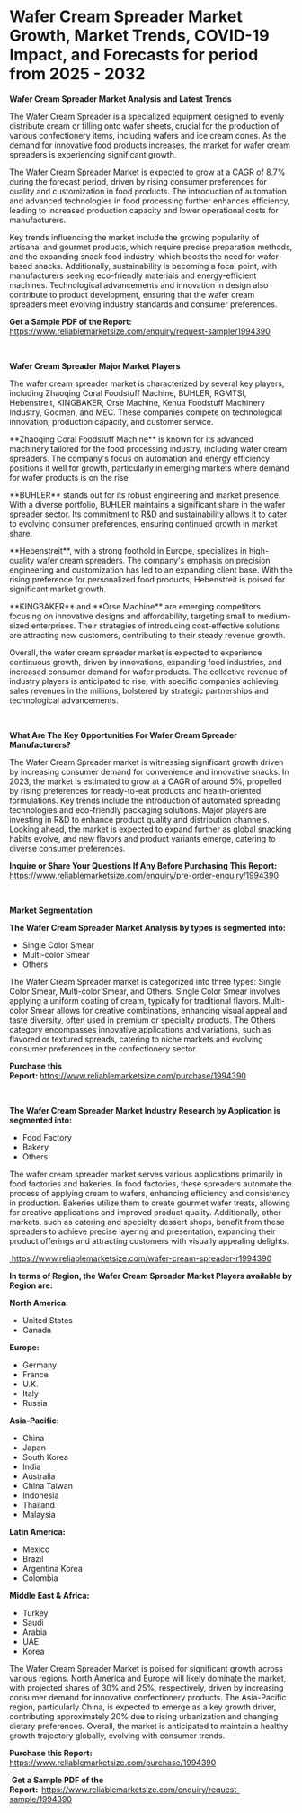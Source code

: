 <p><h1>Wafer Cream Spreader Market Growth, Market Trends, COVID-19 Impact, and Forecasts for period from 2025 - 2032</h1></p><p><strong>Wafer Cream Spreader Market Analysis and Latest Trends</strong></p>
<p><p>The Wafer Cream Spreader is a specialized equipment designed to evenly distribute cream or filling onto wafer sheets, crucial for the production of various confectionery items, including wafers and ice cream cones. As the demand for innovative food products increases, the market for wafer cream spreaders is experiencing significant growth. </p><p>The Wafer Cream Spreader Market is expected to grow at a CAGR of 8.7% during the forecast period, driven by rising consumer preferences for quality and customization in food products. The introduction of automation and advanced technologies in food processing further enhances efficiency, leading to increased production capacity and lower operational costs for manufacturers. </p><p>Key trends influencing the market include the growing popularity of artisanal and gourmet products, which require precise preparation methods, and the expanding snack food industry, which boosts the need for wafer-based snacks. Additionally, sustainability is becoming a focal point, with manufacturers seeking eco-friendly materials and energy-efficient machines. Technological advancements and innovation in design also contribute to product development, ensuring that the wafer cream spreaders meet evolving industry standards and consumer preferences.</p></p>
<p><strong>Get a Sample PDF of the Report:&nbsp;</strong> <a href="https://www.reliablemarketsize.com/enquiry/request-sample/1994390?utm_campaign=2733&utm_medium=2&utm_source=Github&utm_content=ia&utm_term=12042025&utm_id=wafer-cream-spreader">https://www.reliablemarketsize.com/enquiry/request-sample/1994390</a></p>
<p>&nbsp;</p>
<p><strong>Wafer Cream Spreader Major Market Players</strong></p>
<p><p>The wafer cream spreader market is characterized by several key players, including Zhaoqing Coral Foodstuff Machine, BUHLER, RGMTSI, Hebenstreit, KINGBAKER, Orse Machine, Kehua Foodstuff Machinery Industry, Gocmen, and MEC. These companies compete on technological innovation, production capacity, and customer service.</p><p>**Zhaoqing Coral Foodstuff Machine** is known for its advanced machinery tailored for the food processing industry, including wafer cream spreaders. The company's focus on automation and energy efficiency positions it well for growth, particularly in emerging markets where demand for wafer products is on the rise.</p><p>**BUHLER** stands out for its robust engineering and market presence. With a diverse portfolio, BUHLER maintains a significant share in the wafer spreader sector. Its commitment to R&D and sustainability allows it to cater to evolving consumer preferences, ensuring continued growth in market share.</p><p>**Hebenstreit**, with a strong foothold in Europe, specializes in high-quality wafer cream spreaders. The company's emphasis on precision engineering and customization has led to an expanding client base. With the rising preference for personalized food products, Hebenstreit is poised for significant market growth.</p><p>**KINGBAKER** and **Orse Machine** are emerging competitors focusing on innovative designs and affordability, targeting small to medium-sized enterprises. Their strategies of introducing cost-effective solutions are attracting new customers, contributing to their steady revenue growth.</p><p>Overall, the wafer cream spreader market is expected to experience continuous growth, driven by innovations, expanding food industries, and increased consumer demand for wafer products. The collective revenue of industry players is anticipated to rise, with specific companies achieving sales revenues in the millions, bolstered by strategic partnerships and technological advancements.</p></p>
<p>&nbsp;</p>
<p><strong>What Are The Key Opportunities For Wafer Cream Spreader Manufacturers?</strong></p>
<p><p>The Wafer Cream Spreader market is witnessing significant growth driven by increasing consumer demand for convenience and innovative snacks. In 2023, the market is estimated to grow at a CAGR of around 5%, propelled by rising preferences for ready-to-eat products and health-oriented formulations. Key trends include the introduction of automated spreading technologies and eco-friendly packaging solutions. Major players are investing in R&D to enhance product quality and distribution channels. Looking ahead, the market is expected to expand further as global snacking habits evolve, and new flavors and product variants emerge, catering to diverse consumer preferences.</p></p>
<p><strong>Inquire or Share Your Questions If Any Before Purchasing This Report:</strong> <a href="https://www.reliablemarketsize.com/enquiry/pre-order-enquiry/1994390?utm_campaign=2733&utm_medium=2&utm_source=Github&utm_content=ia&utm_term=12042025&utm_id=wafer-cream-spreader">https://www.reliablemarketsize.com/enquiry/pre-order-enquiry/1994390</a></p>
<p>&nbsp;</p>
<p><strong>Market Segmentation</strong></p>
<p><strong>The Wafer Cream Spreader Market Analysis by types is segmented into:</strong></p>
<p><ul><li>Single Color Smear</li><li>Multi-color Smear</li><li>Others</li></ul></p>
<p><p>The Wafer Cream Spreader market is categorized into three types: Single Color Smear, Multi-color Smear, and Others. Single Color Smear involves applying a uniform coating of cream, typically for traditional flavors. Multi-color Smear allows for creative combinations, enhancing visual appeal and taste diversity, often used in premium or specialty products. The Others category encompasses innovative applications and variations, such as flavored or textured spreads, catering to niche markets and evolving consumer preferences in the confectionery sector.</p></p>
<p><strong>Purchase this Report:&nbsp;</strong><a href="https://www.reliablemarketsize.com/purchase/1994390?utm_campaign=2733&utm_medium=2&utm_source=Github&utm_content=ia&utm_term=12042025&utm_id=wafer-cream-spreader">https://www.reliablemarketsize.com/purchase/1994390</a></p>
<p>&nbsp;</p>
<p><strong>The Wafer Cream Spreader Market Industry Research by Application is segmented into:</strong></p>
<p><ul><li>Food Factory</li><li>Bakery</li><li>Others</li></ul></p>
<p><p>The wafer cream spreader market serves various applications primarily in food factories and bakeries. In food factories, these spreaders automate the process of applying cream to wafers, enhancing efficiency and consistency in production. Bakeries utilize them to create gourmet wafer treats, allowing for creative applications and improved product quality. Additionally, other markets, such as catering and specialty dessert shops, benefit from these spreaders to achieve precise layering and presentation, expanding their product offerings and attracting customers with visually appealing delights.</p></p>
<p><a href="https://www.reliablemarketsize.com/wafer-cream-spreader-r1994390?utm_campaign=2733&utm_medium=2&utm_source=Github&utm_content=ia&utm_term=12042025&utm_id=wafer-cream-spreader">&nbsp;https://www.reliablemarketsize.com/wafer-cream-spreader-r1994390</a></p>
<p><strong>In terms of Region, the Wafer Cream Spreader Market Players available by Region are:</strong></p>
<p>
    <p> <strong> North America: </strong>
        <ul>
            <li>United States</li>
            <li>Canada</li>
        </ul>
        </p> 
    <p> <strong> Europe: </strong>
        <ul>
            <li>Germany</li>
            <li>France</li>
            <li>U.K.</li>
            <li>Italy</li>
            <li>Russia</li>
        </ul>
        </p> 
    <p> <strong> Asia-Pacific: </strong>
        <ul>
            <li>China</li>
            <li>Japan</li>
            <li>South Korea</li>
            <li>India</li>
            <li>Australia</li>
            <li>China Taiwan</li>
            <li>Indonesia</li>
            <li>Thailand</li>
            <li>Malaysia</li>
        </ul>
        </p> 
    <p> <strong> Latin America: </strong>
        <ul>
            <li>Mexico</li>
            <li>Brazil</li>
            <li>Argentina Korea</li>
            <li>Colombia</li>
        </ul>
        </p> 
    <p> <strong> Middle East & Africa: </strong>
        <ul>
            <li>Turkey</li>
            <li>Saudi</li>
            <li>Arabia</li>
            <li>UAE</li>
            <li>Korea</li>
        </ul>
    </p>
    </p>
<p><p>The Wafer Cream Spreader Market is poised for significant growth across various regions. North America and Europe will likely dominate the market, with projected shares of 30% and 25%, respectively, driven by increasing consumer demand for innovative confectionery products. The Asia-Pacific region, particularly China, is expected to emerge as a key growth driver, contributing approximately 20% due to rising urbanization and changing dietary preferences. Overall, the market is anticipated to maintain a healthy growth trajectory globally, evolving with consumer trends.</p></p>
<p><strong>Purchase this Report: </strong><a href="https://www.reliablemarketsize.com/purchase/1994390?utm_campaign=2733&utm_medium=2&utm_source=Github&utm_content=ia&utm_term=12042025&utm_id=wafer-cream-spreader">https://www.reliablemarketsize.com/purchase/1994390</a></p>
<p>&nbsp;<strong>Get a Sample PDF of the Report:&nbsp;&nbsp;</strong><a href="https://www.reliablemarketsize.com/enquiry/request-sample/1994390?utm_campaign=2733&utm_medium=2&utm_source=Github&utm_content=ia&utm_term=12042025&utm_id=wafer-cream-spreader">https://www.reliablemarketsize.com/enquiry/request-sample/1994390</a></p>
<p><strong></strong></p>
<p><p></p><p></p><p></p></p>